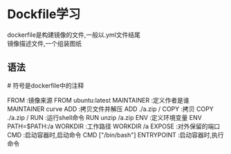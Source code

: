 # Dockfile学习
dockerfile是构建镜像的文件,一般以.yml文件结尾  
镜像描述文件,一个组装图纸  

## 语法
\# 符号是dockerfile中的注释

FROM    :镜像来源
  FROM ubuntu:latest
MAINTAINER :定义作者是谁 
  MAINTAINER curve
ADD   :拷贝文件并解压
  ADD ./a.zip /
COPY  :拷贝
  COPY ./a.zip /
RUN   :运行shell命令
  RUN unzip /a.zip
ENV   :定义环境变量
  ENV PATH=$PATH:/a
WORKDIR  :工作路径
  WORKDIR /a
EXPOSE  :对外保留的端口
CMD   :启动容器时,启动命令
  CMD ["/bin/bash"]
ENTRYPOINT :启动容器时,执行命令